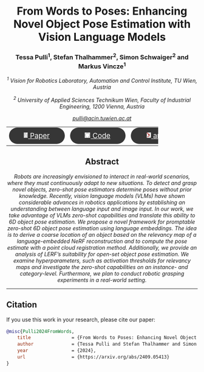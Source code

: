 <h1 align="center">
From Words to Poses: Enhancing Novel Object Pose Estimation with Vision Language Models
</h1>

<h3 align="center">
Tessa Pulli<sup>1</sup>, Stefan Thalhammer<sup>2</sup>, Simon Schwaiger<sup>2</sup> and Markus Vincze<sup>1</sup>
</h3>

<i align="center">

<sup>1</sup> Vision for Robotics Laboratory, Automation and Control Institute, TU Wien, Austria

<sup>2</sup> University of Applied Sciences Technikum Wien, Faculty of Industrial Engineering, 1200 Vienna, Austria

<a href="mailto:pulli@acin.tuwien.ac.at">pulli@acin.tuwien.ac.at</a>

</i>

<table align="center" style="border-collapse: collapse; max-width: 300pt;">
  <tr>
    <td align="middle" style="border: none;">
      <a href="https://arxiv.org/pdf/2409.05413" style="color: white; font-size: 14pt;">
        <div style="background-color: #363636; border-radius: 50px; padding: 10px 20px; color: white; width: 80pt;">
            <img src="img/document_icon.png" height="14" style="transform:translate(-10%,-1px);"> Paper
        </div>
      </a>
    </td>
    <td align="middle" style="border: none;">
      <a href="" style="color: white; font-size: 14pt;">
        <div style="background-color: #363636; border-radius: 50px; padding: 10px 20px; color: white; width: 80pt;">
            <img src="img/logo_github.png" height="14" style="transform:translate(-10%,-1px);"> Code
        </div>
      </a>
    </td>
    <td align="middle" style="border: none;">
      <a href="https://arxiv.org/abs/2409.05413" style="color: white; font-size: 14pt;">
        <div style="background-color: #363636; border-radius: 50px; padding: 10px 20px; color: white; width: 80pt;">
            <img src="img/logo_arxiv.png" height="14" style="transform:translate(-10%,-1px);"> arXiv
        </div>
      </a>
    </td>
  </tr>
</table>

<h2 align="center"> Abstract</h2>

<i align="center">

Robots are increasingly envisioned to interact in real-world scenarios, where they must continuously adapt to new situations. To detect and grasp novel objects, zero-shot
pose estimators determine poses without prior knowledge. Recently, vision language models (VLMs) have shown considerable advances in robotics applications by establishing an understanding between language input and image input. In our work, we take advantage of VLMs zero-shot capabilities and translate this ability to 6D object pose estimation. We propose a novel framework for promptable zero-shot 6D object pose estimation using language embeddings. The idea is to derive a coarse location of an object based on the relevancy map of a language-embedded NeRF reconstruction and to compute the pose estimate with a point cloud registration method. Additionally, we provide an analysis of LERF’s suitability for open-set object pose estimation. We examine hyperparameters, such as activation thresholds for relevancy maps and investigate the zero-shot capabilities on an instance- and category-level. Furthermore, we plan to conduct robotic grasping experiments in a real-world setting.

</i>

***************************************

## Citation

If you use this work in your research, please cite our paper:

```bibtex
@misc{Pulli2024FromWords,
    title               = {From Words to Poses: Enhancing Novel Object Pose Estimation with Vision Language Models. \textit{arXiv preprint arXiv:2409.05413}}, 
    author              = {Tessa Pulli and Stefan Thalhammer and Simon Schwaiger and Markus Vincze},
    year                = {2024},
    url                 = {https://arxiv.org/abs/2409.05413}
}
```